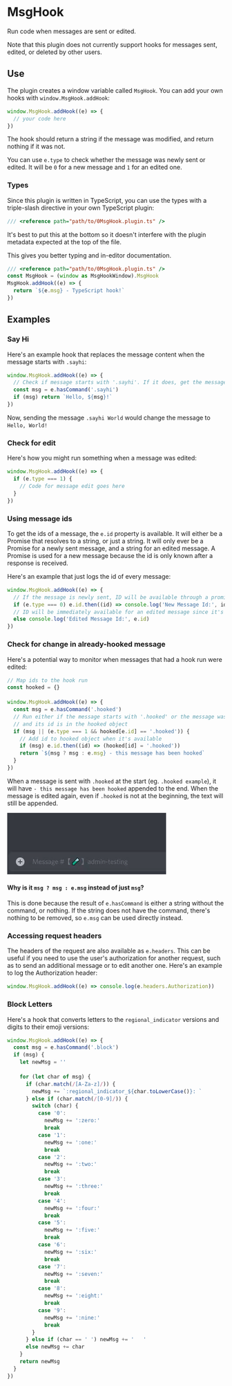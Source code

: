 # MsgHook

Run code when messages are sent or edited.

Note that this plugin does not currently support hooks for messages sent, edited, or deleted by other users.

## Use

The plugin creates a window variable called `MsgHook`.
You can add your own hooks with `window.MsgHook.addHook`:

```javascript
window.MsgHook.addHook((e) => {
  // your code here
})
```

The hook should return a string if the message was modified, and return nothing if it was not.

You can use `e.type` to check whether the message was newly sent or edited.
It will be `0` for a new message and `1` for an edited one.

### Types

Since this plugin is written in TypeScript, you can use the types with a triple-slash directive
in your own TypeScript plugin:

```typescript
/// <reference path="path/to/0MsgHook.plugin.ts" />
```

It's best to put this at the bottom so it doesn't interfere with the plugin metadata
expected at the top of the file.

This gives you better typing and in-editor documentation.

```typescript
/// <reference path="path/to/0MsgHook.plugin.ts" />
const MsgHook = (window as MsgHookWindow).MsgHook
MsgHook.addHook((e) => {
  return `${e.msg} - TypeScript hook!`
})
```

## Examples

### Say Hi

Here's an example hook that replaces the message content
when the message starts with `.sayhi`:

```javascript
window.MsgHook.addHook((e) => {
  // Check if message starts with '.sayhi'. If it does, get the message without it
  const msg = e.hasCommand('.sayhi')
  if (msg) return `Hello, ${msg}!`
})
```

Now, sending the message `.sayhi World` would change the message to `Hello, World!`

### Check for edit

Here's how you might run something when a message was edited:

```javascript
window.MsgHook.addHook((e) => {
  if (e.type === 1) {
    // Code for message edit goes here
  }
})
```

### Using message ids

To get the ids of a message, the `e.id` property is available.
It will either be a Promise that resolves to a string, or just a string.
It will only ever be a Promise for a newly sent message, and a string for an edited message.
A Promise is used for a new message because the id is only known after a response is received.

Here's an example that just logs the id of every message:

```javascript
window.MsgHook.addHook((e) => {
  // If the message is newly sent, ID will be available through a promise
  if (e.type === 0) e.id.then((id) => console.log('New Message Id:', id))
  // ID will be immediately available for an edited message since it's already known
  else console.log('Edited Message Id:', e.id)
})
```

### Check for change in already-hooked message

Here's a potential way to monitor when messages that had a hook run were edited:

```javascript
// Map ids to the hook run
const hooked = {}

window.MsgHook.addHook((e) => {
  const msg = e.hasCommand('.hooked')
  // Run either if the message starts with '.hooked' or the message was edited
  // and its id is in the hooked object
  if (msg || (e.type === 1 && hooked[e.id] == '.hooked')) {
    // Add id to hooked object when it's available
    if (msg) e.id.then((id) => (hooked[id] = '.hooked'))
    return `${msg ? msg : e.msg} - this message has been hooked`
  }
})
```

When a message is sent with `.hooked` at the start (eg. `.hooked example`),
it will have `- this message has been hooked` appended to the end.
When the message is edited again, even if `.hooked` is not at the beginning,
the text will still be appended.

![Demo](img/message-id-demo.gif)

#### Why is it `msg ? msg : e.msg` instead of just `msg`?

This is done because the result of `e.hasCommand`
is either a string without the command, or nothing.
If the string does not have the command, there's nothing to be removed,
so `e.msg` can be used directly instead.

### Accessing request headers

The headers of the request are also available as `e.headers`.
This can be useful if you need to use the user's authorization for another request,
such as to send an additional message or to edit another one.
Here's an example to log the Authorization header:

```javascript
window.MsgHook.addHook((e) => console.log(e.headers.Authorization))
```

### Block Letters

Here's a hook that converts letters to the `regional_indicator` versions
and digits to their emoji versions:

```javascript
window.MsgHook.addHook((e) => {
  const msg = e.hasCommand('.block')
  if (msg) {
    let newMsg = ''

    for (let char of msg) {
      if (char.match(/[A-Za-z]/)) {
        newMsg += `:regional_indicator_${char.toLowerCase()}: `
      } else if (char.match(/[0-9]/)) {
        switch (char) {
          case '0':
            newMsg += ':zero:'
            break
          case '1':
            newMsg += ':one:'
            break
          case '2':
            newMsg += ':two:'
            break
          case '3':
            newMsg += ':three:'
            break
          case '4':
            newMsg += ':four:'
            break
          case '5':
            newMsg += ':five:'
            break
          case '6':
            newMsg += ':six:'
            break
          case '7':
            newMsg += ':seven:'
            break
          case '8':
            newMsg += ':eight:'
            break
          case '9':
            newMsg += ':nine:'
            break
        }
      } else if (char == ' ') newMsg += '   '
      else newMsg += char
    }
    return newMsg
  }
})
```

